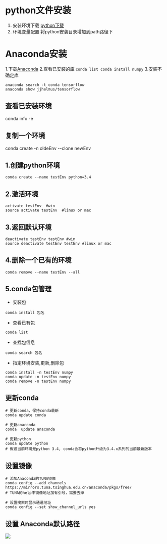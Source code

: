 # python文件安装
   1. 安装环境下载
   [python下载](http://www.python.org)
   2. 环境变量配置
   将python安装目录增加到path路径下


# Anaconda安装
 1.下载[Anaconda](https://www.anaconda.com/download/)
 2.查看已安装的库
    ```
    conda list
    conda install numpy
    ```
 3.安装不确定库
   ```
   anaconda search -t conda tensorflow
   anaconda show jjhelmus/tensorflow
   ```

## 查看已安装环境
conda info -e

## 复制一个环境




conda create -n oldeEnv --clone newEnv 

## 1.创建python环境
```
conda create --name testEnv python=3.4
```
## 2.激活环境
```
activate testEnv  #win
source activate testEnv  #linux or mac
```

## 3.返回默认环境
```
deactivate testEnv testEnv #win
source deactivate testEnv testEnv #linux or mac
```

## 4.删除一个已有的环境
```
conda remove --name testEnv --all
```

## 5.conda包管理
- 安装包
```
conda install 包名
```
- 查看已有包
```
conda list
```
- 查找包信息
```
conda search 包名
```
- 指定环境安装,更新,删除包
```
conda install -n testEnv numpy
conda update -n testEnv numpy
conda remove -n testEnv numpy
```

## 更新conda 
```
# 更新conda，保持conda最新
conda update conda

# 更新anaconda
conda  update anaconda

# 更新python
conda update python
# 假设当前环境是python 3.4, conda会将python升级为3.4.x系列的当前最新版本
```


## 设置镜像
```
# 添加Anaconda的TUNA镜像
conda config --add channels https://mirrors.tuna.tsinghua.edu.cn/anaconda/pkgs/free/
# TUNA的help中镜像地址加有引号，需要去掉
 
# 设置搜索时显示通道地址
conda config --set show_channel_urls yes
```




## 设置 Anaconda默认路径
![](leanote://file/getImage?fileId=5c3c1464b8ed3759cb000000)